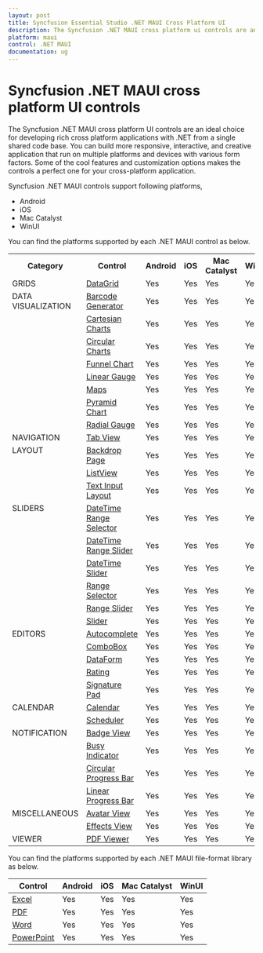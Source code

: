 ```yaml
---
layout: post
title: Syncfusion Essential Studio .NET MAUI Cross Platform UI
description: The Syncfusion .NET MAUI cross platform ui controls are an ideal choice for developing cross platform applications in Android, iOS, MacCatalyst and WinUI.
platform: maui
control: .NET MAUI
documentation: ug
---
```


# Syncfusion .NET MAUI cross platform UI controls

The Syncfusion .NET MAUI cross platform UI controls are an ideal choice for developing rich cross platform applications with .NET from a single shared code base. You can build more responsive, interactive, and creative application that run on multiple platforms and devices with various form factors. Some of the cool features and customization options makes the controls a perfect one for your cross-platform application.

Syncfusion .NET MAUI controls support following platforms,

* Android
* iOS
* Mac Catalyst
* WinUI

You can find the platforms supported by each .NET MAUI control as below.

<table>
	<tr>
		<th align="center">
			Category<br/>
		</th>
		<th align="center">
			Control<br/>
		</th>
		<th align="center">
			Android<br/>
		</th>
		<th align="center">
			iOS<br/>
		</th>
		<th align="center">
			Mac Catalyst<br/>
		</th>
		<th align="center">
			WinUI<br/>
		</th>
	</tr>
	<tr>
	<td rowspan="1" valign="top">
			GRIDS<br/>
		</td>
		<td>
			<a href="/maui/datagrid/overview">DataGrid</a><br/>
		</td>
		<td>
		Yes<br/>
		</td>
		<td>
		Yes<br/>
		</td>
		<td>
		Yes<br/>
		</td>
		<td>
		Yes<br/>
	</td>
	</tr>
	<tr>
		<td rowspan="8" valign="top">
			DATA VISUALIZATION<br/>
		</td>
		<td>
			<a href="/maui/barcode-generator/overview">Barcode Generator</a><br/>
		</td>
		<td>
		Yes<br/>
		</td>
		<td>
		Yes<br/>
		</td>
		<td>
		Yes<br/>
		</td>
		<td>
		Yes<br/>
		</td>
	</tr>
	<tr>
		<td>
			<a href="/maui/cartesian-charts/overview">Cartesian Charts</a><br/>
		</td>
		<td>
		Yes<br/>
		</td>
		<td>
		Yes<br/>
		</td>
		<td>
		Yes<br/>
		</td>
		<td>
		Yes<br/>
		</td>
	</tr>
	<tr>
		<td>
			<a href="/maui/circular-charts/overview">Circular Charts</a><br/>
		</td>
		<td>
		Yes<br/>
		</td>
		<td>
		Yes<br/>
		</td>
		<td>
		Yes<br/>
		</td>
		<td>
		Yes<br/>
		</td>
	</tr>
	<tr>
		<td>
			<a href="/maui/linear-gauge/overview">Funnel Chart</a><br/>
		</td>
		<td>
		Yes<br/>
		</td>
		<td>
		Yes<br/>
		</td>
		<td>
		Yes<br/>
		</td>
		<td>
		Yes<br/>
		</td>
	</tr>
	<tr>
		<td>
			<a href="/maui/linear-gauge/overview">Linear Gauge</a><br/>
		</td>
		<td>
		Yes<br/>
		</td>
		<td>
		Yes<br/>
		</td>
		<td>
		Yes<br/>
		</td>
		<td>
		Yes<br/>
		</td>
	</tr>
	<tr>
		<td>
			<a href="/maui/maps/overview">Maps</a><br/>
		</td>
		<td>
		Yes<br/>
		</td>
		<td>
		Yes<br/>
		</td>
		<td>
		Yes<br/>
		</td>
		<td>
		Yes<br/>
		</td>
	</tr>
	<tr>
		<td>
			<a href="/maui/pyramidchart/overview">Pyramid Chart</a><br/>
		</td>
		<td>
		Yes<br/>
		</td>
		<td>
		Yes<br/>
		</td>
		<td>
		Yes<br/>
		</td>
		<td>
		Yes<br/>
		</td>
	</tr>
	<tr>
		<td>
			<a href="/maui/radial-gauge/overview">Radial Gauge</a><br/>
		</td>
		<td>
		Yes<br/>
		</td>
		<td>
		Yes<br/>
		</td>
		<td>
		Yes<br/>
		</td>
		<td>
		Yes<br/>
		</td>
	</tr>
	<tr>
	    <td rowspan="1" valign="top">
			NAVIGATION<br/>
		</td>
		<td>
			<a href="/maui/tabview/overview">Tab View</a><br/>
		</td>
		<td>
		Yes<br/>
		</td>
		<td>
		Yes<br/>
		</td>
		<td>
		Yes<br/>
		</td>
		<td>
		Yes<br/>
		</td>
	</tr>
    <tr>
	    <td rowspan="3" valign="top">
			LAYOUT<br/>
		</td>
	    <td>
			<a href="/maui/backdrop/overview ">Backdrop Page</a><br/>
		</td>
		<td>
		Yes<br/>
		</td>
		<td>
		Yes<br/>
		</td>
		<td>
		Yes<br/>
		</td>
		<td>
		Yes<br/>
		</td>
	</tr>
	<tr>
		<td>
			<a href="/maui/listview/overview">ListView</a><br/>
		</td>
		<td>
		Yes<br/>
		</td>
		<td>
		Yes<br/>
		</td>
		<td>
		Yes<br/>
		</td>
		<td>
		Yes<br/>
		</td>
	</tr>
	<tr>
		<td>
			<a href="/maui/textinputlayout/overview">Text Input Layout</a><br/>
		</td>
		<td>
		Yes<br/>
		</td>
		<td>
		Yes<br/>
		</td>
		<td>
		Yes<br/>
		</td>
		<td>
		Yes<br/>
		</td>
	</tr>
	<tr>
	    <td rowspan="6" valign="top">
			SLIDERS<br/>
		</td>		
		<td>
			<a href="/maui/DateTime-Range-Selector/overview">DateTime Range Selector</a><br/>
		</td>
		<td>
		Yes<br/>
		</td>
		<td>
		Yes<br/>
		</td>
		<td>
		Yes<br/>
		</td>
		<td>
		Yes<br/>
		</td>
	</tr>
	<tr>
		<td>
			<a href="/maui/DateTime-Range-Slider/overview">DateTime Range Slider</a><br/>
		</td>
		<td>
		Yes<br/>
		</td>
		<td>
		Yes<br/>
		</td>
		<td>
		Yes<br/>
		</td>
		<td>
		Yes<br/>
		</td>
	</tr>
	<tr>
		<td>
			<a href="/maui/DateTime-Slider/overview">DateTime Slider</a><br/>
		</td>
		<td>
		Yes<br/>
		</td>
		<td>
		Yes<br/>
		</td>
		<td>
		Yes<br/>
		</td>
		<td>
		Yes<br/>
		</td>
	</tr>
		<td>
			<a href="/maui/range-selector/overview">Range Selector</a><br/>
		</td>
		<td>
		Yes<br/>
		</td>
		<td>
		Yes<br/>
		</td>
		<td>
		Yes<br/>
		</td>
		<td>
		Yes<br/>
		</td>
	</tr>
	<tr>
		<td>
			<a href="/maui/range-slider/overview">Range Slider</a><br/>
		</td>
		<td>
		Yes<br/>
		</td>
		<td>
		Yes<br/>
		</td>
		<td>
		Yes<br/>
		</td>
		<td>
		Yes<br/>
		</td>
	</tr>
	<tr>
		<td>
			<a href="/maui/slider/overview">Slider</a><br/>
		</td>
		<td>
		Yes<br/>
		</td>
		<td>
		Yes<br/>
		</td>
		<td>
		Yes<br/>
		</td>
		<td>
		Yes<br/>
		</td>
	</tr>
	<tr>
	    <td rowspan="5" valign="top">
		EDITORS<br/>
		</td>
		<td>
			<a href="/maui/autocomplete/overview">Autocomplete</a><br/>
		</td>
		<td>
		Yes<br/>
		</td>
		<td>
		Yes<br/>
		</td>
		<td>
		Yes<br/>
		</td>
		<td>
		Yes<br/>
		</td>
	</tr>
	<tr>
		<td>
			<a href="/maui/combobox/overview">ComboBox</a><br/>
		</td>
		<td>
		Yes<br/>
		</td>
		<td>
		Yes<br/>
		</td>
		<td>
		Yes<br/>
		</td>
		<td>
		Yes<br/>
		</td>
	</tr>
	<tr>
		<td>
			<a href="/maui/dataform/overview">DataForm</a><br/>
		</td>
		<td>
		Yes<br/>
		</td>
		<td>
		Yes<br/>
		</td>
		<td>
		Yes<br/>
		</td>
		<td>
		Yes<br/>
		</td>
	</tr>
	<tr>
		<td>
			<a href="/maui/Rating/overview">Rating</a><br/>
		</td>
		<td>
		Yes<br/>
		</td>
		<td>
		Yes<br/>
		</td>
		<td>
		Yes<br/>
		</td>
		<td>
		Yes<br/>
		</td>
	</tr>
	<tr>
		<td>
			<a href="/maui/SignaturePad/overview">Signature Pad</a><br/>
		</td>
		<td>
		Yes<br/>
		</td>
		<td>
		Yes<br/>
		</td>
		<td>
		Yes<br/>
		</td>
		<td>
		Yes<br/>
		</td>
	</tr>
    <tr>
	    <td rowspan="2" valign="top">
		CALENDAR<br/>
		    </td>
		<td>
			<a href="/maui/calendar/overview">Calendar</a><br/>
		</td>
		<td>
		Yes<br/>
		</td>
		<td>
		Yes<br/>
		</td>
		<td>
		Yes<br/>
		</td>
		<td>
		Yes<br/>
		</td>
	</tr>
	<tr>
		<td>
			<a href="/maui/scheduler/overview">Scheduler</a><br/>
		</td>
		<td>
		Yes<br/>
		</td>
		<td>
		Yes<br/>
		</td>
		<td>
		Yes<br/>
		</td>
		<td>
		Yes<br/>
		</td>
	</tr>	
    <tr>
	    <td rowspan="4" valign="top">
		NOTIFICATION<br/>
		</td>
		<td>
			<a href="/maui/badge-view/overview">Badge View</a><br/>
		</td>
		<td>
		Yes<br/>
		</td>
		<td>
		Yes<br/>
		</td>
		<td>
		Yes<br/>
		</td>
		<td>
		Yes<br/>
		</td>
	</tr>
	<tr>
		<td>
			<a href="/maui/busy-indicator/overview">Busy Indicator</a><br/>
		</td>
		<td>
		Yes<br/>
		</td>
		<td>
		Yes<br/>
		</td>
		<td>
		Yes<br/>
		</td>
		<td>
		Yes<br/>
		</td>
	</tr>
	<tr>
		<td>
			<a href="/maui/circularprogressbar/overview">Circular Progress Bar</a><br/>
		</td>
		<td>
		Yes<br/>
		</td>
		<td>
		Yes<br/>
		</td>
		<td>
		Yes<br/>
		</td>
		<td>
		Yes<br/>
		</td>
	</tr>
	<tr>
		<td>
			<a href="/maui/linearprogressbar/overview">Linear Progress Bar</a><br/>
		</td>
		<td>
		Yes<br/>
		</td>
		<td>
		Yes<br/>
		</td>
		<td>
		Yes<br/>
		</td>
		<td>
		Yes<br/>
		</td>
	</tr>
    <tr>  
	    <td rowspan="2" valign="top">
	    MISCELLANEOUS<br/>
		</td>
		<td>
			<a href="/maui/avatar-view/overview">Avatar View</a><br/>
		</td>
		<td>
		Yes<br/>
		</td>
		<td>
		Yes<br/>
		</td>
		<td>
		Yes<br/>
		</td>
		<td>
		Yes<br/>
		</td>
	</tr>
	<tr>
		<td>
			<a href="/maui/effects-view/overview">Effects View</a><br/>
		</td>
		<td>
		Yes<br/>
		</td>
		<td>
		Yes<br/>
		</td>
		<td>
		Yes<br/>
		</td>
		<td>
		Yes<br/>
		</td>
	</tr>
	<tr>  
	    <td rowspan="1" valign="top">
	    VIEWER<br/>
		</td>
		<td>
			<a href="/maui/pdfviewer/overview">PDF Viewer</a><br/>
		</td>
		<td>
		Yes<br/>
		</td>
		<td>
		Yes<br/>
		</td>
		<td>
		Yes<br/>
		</td>
		<td>
		Yes<br/>
		</td>
	</tr>
</table>

You can find the platforms supported by each .NET MAUI file-format library as below.

| Control           | Android | iOS  | Mac Catalyst | WinUI |
|-------------------|---------|------|--------------|-------|
| [Excel](https://help.syncfusion.com/file-formats/xlsio/overview)             | Yes     | Yes  | Yes | Yes  |
| [PDF](https://help.syncfusion.com/file-formats/pdf/overview)               | Yes     | Yes  | Yes | Yes  |
| [Word](https://help.syncfusion.com/file-formats/docio/overview)              | Yes     | Yes  | Yes | Yes  |
| [PowerPoint](https://help.syncfusion.com/file-formats/presentation/overview)        | Yes     | Yes  | Yes | Yes  |

